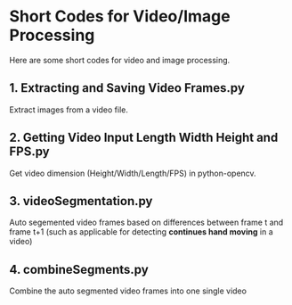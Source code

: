 # Short Codes for Video/Image Processing
Here are some short codes for video and image processing. 
## 1. Extracting and Saving Video Frames.py  
   Extract images from a video file.
## 2. Getting Video Input Length Width Height and FPS.py  
 Get video dimension (Height/Width/Length/FPS) in python-opencv.
## 3. videoSegmentation.py
   Auto segemented video frames based on differences between frame t and frame t+1 (such as applicable for detecting **continues hand moving** in a video) 
## 4. combineSegments.py
   Combine the auto segmented video frames into one single video

  
   
